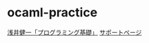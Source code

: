 # ocaml-practice

[浅井健一「プログラミング基礎」](http://www.saiensu.co.jp/?page=book_details&ISBN=ISBN978-4-7819-1160-1&YEAR=2007)
[サポートページ](http://pllab.is.ocha.ac.jp/~asai/book/Top.html)

